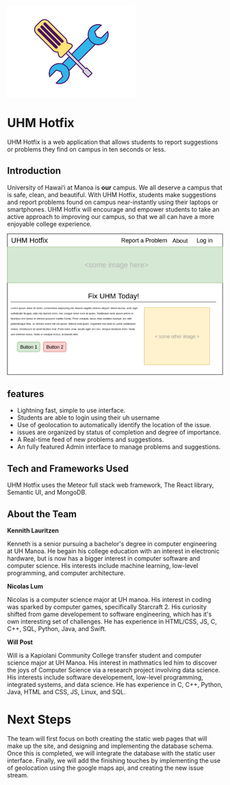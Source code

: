 <img src="assets/logo.png" alt="logo" width="300"/>

# UHM Hotfix

UHM Hotfix is a web application that allows students to report suggestions or problems they find on campus in ten seconds or less. 

## Introduction

University of Hawaiʻi at Manoa is <b>our</b> campus. We all deserve a campus that is safe, clean, and beautiful. With UHM Hotfix, students make suggestions and report problems found on campus near-instantly using their laptops or smartphones. UHM Hotfix will encourage and empower students to take an active approach to improving our campus, so that we all can have a more enjoyable college experience.

![init-mockup](assets/uhm_hf_home.png)


## features

<ul>
 <li> Lightning fast, simple to use interface.</li>
 <li> Students are able to login using their uh username</li>
 <li> Use of geolocation to automatically identify the location of the issue.</li>
 <li> issues are organized by status of completion and degree of importance.</li>
 <li> A Real-time feed of new  problems and suggestions.</li>
 <li> An fully featured Admin interface to manage problems and suggestions.</li>
</ul>

## Tech and Frameworks Used

UHM Hotfix uses the Meteor full stack web framework, The React library, Semantic UI, and MongoDB.

## About the Team

<B> Kennith Lauritzen </B>

Kenneth is a senior pursuing a bachelor's degree in computer engineering at UH Manoa. He begain his college education with an interest in electronic hardware, but is now has a bigger interest in computer software and computer science. His interests include machine learning, low-level programming, and computer architecture.

<B> Nicolas Lum </B>

Nicolas is a computer science major at UH manoa. His interest in coding was sparked by computer games, specifically Starcraft 2. His curiosity shifted from game developement to software engineering, which has it's own interesting set of challenges. He has experience in HTML/CSS, JS, C, C++, SQL, Python, Java, and Swift.

<B> Will Post </B>

Will is a Kapiolani Community College transfer student and computer science major at UH Manoa. His interest in mathmatics led him to discover the joys of Computer Science via a research project involving data science. His interests include software developement, low-level programming, integrated systems, and data science. He has experience in C, C++, Python, Java, HTML and CSS, JS, Linux, and SQL.


# Next Steps

The team will first focus on both creating the static web pages that will make up the site, and designing and implementing the database schema. Once this is completed, we will integrate the database with the static user interface. Finally, we will add the finishing touches by implementing the use of geolocation using the google maps api, and creating the new issue stream.
